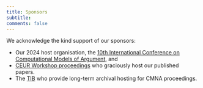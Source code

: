 ```yaml
---
title: Sponsors 
subtitle: 
comments: false
---
```


We acknowledge the kind support of our sponsors: 

- Our 2024 host organisation, the [10th International Conference on Computational Models of Argument](https://comma2024.krportal.org/), and 
- [CEUR Workshop proceedings](https://ceur-ws.org) who graciously host our published papers.
- The [TIB](https://www.tib.eu/en/) who provide long-term archival hosting for CMNA proceedings.
